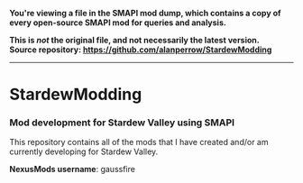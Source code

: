 **You're viewing a file in the SMAPI mod dump, which contains a copy of every open-source SMAPI mod
for queries and analysis.**

**This is _not_ the original file, and not necessarily the latest version.**  
**Source repository: https://github.com/alanperrow/StardewModding**

----

# StardewModding
### Mod development for Stardew Valley using SMAPI

This repository contains all of the mods that I have created and/or am currently developing for Stardew Valley.

**NexusMods username**: gaussfire

